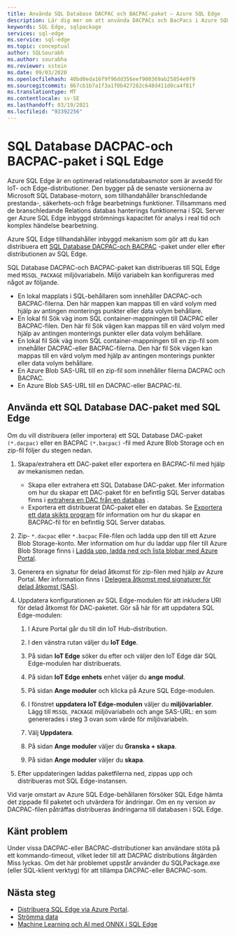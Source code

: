 ```yaml
---
title: Använda SQL Database DACPAC och BACPAC-paket – Azure SQL Edge
description: Lär dig mer om att använda DACPACs och BacPacs i Azure SQL Edge
keywords: SQL Edge, sqlpackage
services: sql-edge
ms.service: sql-edge
ms.topic: conceptual
author: SQLSourabh
ms.author: sourabha
ms.reviewer: sstein
ms.date: 09/03/2020
ms.openlocfilehash: 40bd0eda16f9f96dd356eef900369ab25854e9f9
ms.sourcegitcommit: 867cb1b7a1f3a1f0b427282c648d411d0ca4f81f
ms.translationtype: MT
ms.contentlocale: sv-SE
ms.lasthandoff: 03/19/2021
ms.locfileid: "93392256"
---
```

# <a name="sql-database-dacpac-and-bacpac-packages-in-sql-edge"></a>SQL Database DACPAC-och BACPAC-paket i SQL Edge

Azure SQL Edge är en optimerad relationsdatabasmotor som är avsedd för IoT- och Edge-distributioner. Den bygger på de senaste versionerna av Microsoft SQL Database-motorn, som tillhandahåller branschledande prestanda-, säkerhets-och fråge bearbetnings funktioner. Tillsammans med de branschledande Relations databas hanterings funktionerna i SQL Server ger Azure SQL Edge inbyggd strömnings kapacitet för analys i real tid och komplex händelse bearbetning.

Azure SQL Edge tillhandahåller inbyggd mekanism som gör att du kan distribuera ett [SQL Database DACPAC-och BACPAC](/sql/relational-databases/data-tier-applications/data-tier-applications) -paket under eller efter distributionen av SQL Edge.

SQL Database DACPAC-och BACPAC-paket kan distribueras till SQL Edge med `MSSQL_PACKAGE` miljövariabeln. Miljö variabeln kan konfigureras med något av följande.  
- En lokal mapplats i SQL-behållaren som innehåller DACPAC-och BACPAC-filerna. Den här mappen kan mappas till en värd volym med hjälp av antingen monterings punkter eller data volym behållare. 
- En lokal fil Sök väg inom SQL container-mappningen till DACPAC eller BACPAC-filen. Den här fil Sök vägen kan mappas till en värd volym med hjälp av antingen monterings punkter eller data volym behållare. 
- En lokal fil Sök väg inom SQL container-mappningen till en zip-fil som innehåller DACPAC-eller BACPAC-filerna. Den här fil Sök vägen kan mappas till en värd volym med hjälp av antingen monterings punkter eller data volym behållare. 
- En Azure Blob SAS-URL till en zip-fil som innehåller filerna DACPAC och BACPAC.
- En Azure Blob SAS-URL till en DACPAC-eller BACPAC-fil. 

## <a name="use-a-sql-database-dac-package-with-sql-edge"></a>Använda ett SQL Database DAC-paket med SQL Edge

Om du vill distribuera (eller importera) ett SQL Database DAC-paket `(*.dacpac)` eller en BACPAC `(*.bacpac)` -fil med Azure Blob Storage och en zip-fil följer du stegen nedan. 

1. Skapa/extrahera ett DAC-paket eller exportera en BACPAC-fil med hjälp av mekanismen nedan. 
    - Skapa eller extrahera ett SQL Database DAC-paket. Mer information om hur du skapar ett DAC-paket för en befintlig SQL Server databas finns i [extrahera en DAC från en databas](/sql/relational-databases/data-tier-applications/extract-a-dac-from-a-database/) .
    - Exportera ett distribuerat DAC-paket eller en databas. Se [Exportera ett data skikts program](/sql/relational-databases/data-tier-applications/export-a-data-tier-application/) för information om hur du skapar en BACPAC-fil för en befintlig SQL Server databas.

2. Zip- `*.dacpac` eller `*.bacpac` File-filen och ladda upp den till ett Azure Blob Storage-konto. Mer information om hur du laddar upp filer till Azure Blob Storage finns i [Ladda upp, ladda ned och lista blobar med Azure Portal](../storage/blobs/storage-quickstart-blobs-portal.md).

3. Generera en signatur för delad åtkomst för zip-filen med hjälp av Azure Portal. Mer information finns i [Delegera åtkomst med signaturer för delad åtkomst (SAS)](../storage/common/storage-sas-overview.md).

4. Uppdatera konfigurationen av SQL Edge-modulen för att inkludera URI för delad åtkomst för DAC-paketet. Gör så här för att uppdatera SQL Edge-modulen:

    1. I Azure Portal går du till din IoT Hub-distribution.

    2. I den vänstra rutan väljer du **IoT Edge**.

    3. På sidan **IoT Edge** söker du efter och väljer den IoT Edge där SQL Edge-modulen har distribuerats.

    4. På sidan **IoT Edge enhets** enhet väljer du **ange modul**.

    5. På sidan **Ange moduler** och klicka på Azure SQL Edge-modulen.

    6. I fönstret **uppdatera IoT Edge-modulen** väljer du **miljövariabler**. Lägg till `MSSQL_PACKAGE` miljövariabeln och ange SAS-URL: en som genererades i steg 3 ovan som värde för miljövariabeln. 

    7. Välj **Uppdatera**.

    8. På sidan **Ange moduler** väljer du **Granska + skapa**.

    9. På sidan **Ange moduler** väljer du **skapa**.

5. Efter uppdateringen laddas paketfilerna ned, zippas upp och distribueras mot SQL Edge-instansen.

Vid varje omstart av Azure SQL Edge-behållaren försöker SQL Edge hämta det zippade fil paketet och utvärdera för ändringar. Om en ny version av DACPAC-filen påträffas distribueras ändringarna till databasen i SQL Edge.

## <a name="known-issue"></a>Känt problem

Under vissa DACPAC-eller BACPAC-distributioner kan användare stöta på ett kommando-timeout, vilket leder till att DACPAC distributions åtgärden Miss lyckas. Om det här problemet uppstår använder du SQLPackage.exe (eller SQL-klient verktyg) för att tillämpa DACPAC-eller BACPAC-som. 

## <a name="next-steps"></a>Nästa steg

- [Distribuera SQL Edge via Azure Portal](deploy-portal.md).
- [Strömma data](stream-data.md)
- [Machine Learning och AI med ONNX i SQL Edge](onnx-overview.md)